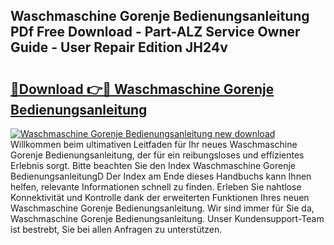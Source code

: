 ## Waschmaschine Gorenje Bedienungsanleitung PDf Free Download - Part-ALZ Service Owner Guide - User Repair Edition JH24v

# <h2><a href="http://df0oru.blite.top/?on=Waschmaschine+Gorenje+Bedienungsanleitung">🔗Download 👉🔴 Waschmaschine Gorenje Bedienungsanleitung</a></h2>

[![Waschmaschine Gorenje Bedienungsanleitung new download](https://i.imgur.com/lujVjoI.png)](http://df0oru.blite.top/?on=Waschmaschine+Gorenje+Bedienungsanleitung)
Willkommen beim ultimativen Leitfaden für Ihr neues Waschmaschine Gorenje Bedienungsanleitung, der für ein reibungsloses und effizientes Erlebnis sorgt. Bitte beachten Sie den Index Waschmaschine Gorenje BedienungsanleitungD Der Index am Ende dieses Handbuchs kann Ihnen helfen, relevante Informationen schnell zu finden. Erleben Sie nahtlose Konnektivität und Kontrolle dank der erweiterten Funktionen Ihres neuen Waschmaschine Gorenje Bedienungsanleitung. Wir sind immer für Sie da, Waschmaschine Gorenje Bedienungsanleitung. Unser Kundensupport-Team ist bestrebt, Sie bei allen Anfragen zu unterstützen.

